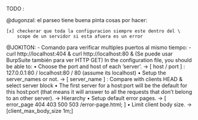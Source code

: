 TODO :

@dugonzal:
    el parseo tiene buena pinta cosas por hacer:

    [x] checkerar que toda la configuracion siempre este dentro del \
        scope de un servidor si esta afuera es un error

@JOKITON:
    - Comando para verificar multiples puertos al mismo tiempo:
        - curl http://localhost:404 & curl http://localhost:80 &
        (Se puede usar BurpSuite también para ver HTTP GET)
        In the configuration file, you should be able to:
        • Choose the port and host of each ’server’. -> [ host / port ] : 127.0.0.1:80 / localhost:80 / 80 (assume its localhost)
        • Setup the server_names or not. -> [ server_name ] : Compare with clients HEAD & select server block
        • The first server for a host:port will be the default for this host:port (that means it will answer to all the requests that don’t belong to an other server). -> Hierarchy
        • Setup default error pages. -> [ error_page 404 403 500 503 /error-page.html; ]
        • Limit client body size. -> [client_max_body_size 1m;]
